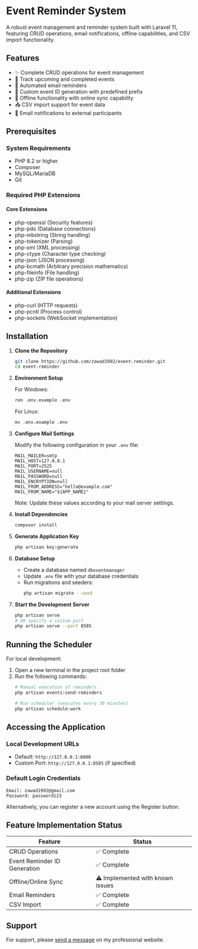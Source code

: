# Event Reminder System

A robust event management and reminder system built with Laravel 11, featuring CRUD operations, email notifications, offline capabilities, and CSV import functionality.

## Features

- ✨ Complete CRUD operations for event management
- 📅 Track upcoming and completed events
- 🔔 Automated email reminders
- 📑 Custom event ID generation with predefined prefix
- 💾 Offline functionality with online sync capability
- 📤 CSV import support for event data
- 📨 Email notifications to external participants

## Prerequisites

### System Requirements
- PHP 8.2 or higher
- Composer
- MySQL/MariaDB
- Git

### Required PHP Extensions

#### Core Extensions
- php-openssl (Security features)
- php-pdo (Database connections)
- php-mbstring (String handling)
- php-tokenizer (Parsing)
- php-xml (XML processing)
- php-ctype (Character type checking)
- php-json (JSON processing)
- php-bcmath (Arbitrary precision mathematics)
- php-fileinfo (File handling)
- php-zip (ZIP file operations)

#### Additional Extensions
- php-curl (HTTP requests)
- php-pcntl (Process control)
- php-sockets (WebSocket implementation)

## Installation

1. **Clone the Repository**
   ```bash
   git clone https://github.com/zawad1992/event-reminder.git
   cd event-reminder
   ```

2. **Environment Setup**
   
   For Windows:
   ```bash
   ren .env.example .env
   ```
   
   For Linux:
   ```bash
   mv .env.example .env
   ```

3. **Configure Mail Settings**
   
   Modify the following configuration in your `.env` file:
   ```env
   MAIL_MAILER=smtp
   MAIL_HOST=127.0.0.1
   MAIL_PORT=2525
   MAIL_USERNAME=null
   MAIL_PASSWORD=null
   MAIL_ENCRYPTION=null
   MAIL_FROM_ADDRESS="hello@example.com"
   MAIL_FROM_NAME="${APP_NAME}"
   ```
   Note: Update these values according to your mail server settings.

4. **Install Dependencies**
   ```bash
   composer install
   ```

5. **Generate Application Key**
   ```bash
   php artisan key:generate
   ```

6. **Database Setup**
   - Create a database named `dbeventmanager`
   - Update `.env` file with your database credentials
   - Run migrations and seeders:
     ```bash
     php artisan migrate --seed
     ```

7. **Start the Development Server**
   ```bash
   php artisan serve
   # OR specify a custom port
   php artisan serve --port 8585
   ```

## Running the Scheduler

For local development:

1. Open a new terminal in the project root folder
2. Run the following commands:
   ```bash
   # Manual execution of reminders
   php artisan events:send-reminders

   # Run scheduler (executes every 30 minutes)
   php artisan schedule:work
   ```

## Accessing the Application

### Local Development URLs
- Default: `http://127.0.0.1:8000`
- Custom Port: `http://127.0.0.1:8585` (if specified)

### Default Login Credentials
```
Email: zawad1992@gmail.com
Password: password123
```

Alternatively, you can register a new account using the Register button.

## Feature Implementation Status

| Feature | Status |
|---------|--------|
| CRUD Operations | ✅ Complete |
| Event Reminder ID Generation | ✅ Complete |
| Offline/Online Sync | ⚠️ Implemented with known issues |
| Email Reminders | ✅ Complete |
| CSV Import | ✅ Complete |

## Support

For support, please [send a message](https://zawadulkawum.com/) on my professional website.